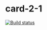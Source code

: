 # card-2-1
[![Build status](https://ci.appveyor.com/api/projects/status/nk8y2rlaxxn9h9kt?svg=true)](https://ci.appveyor.com/project/Milaaver/card-2-1)
